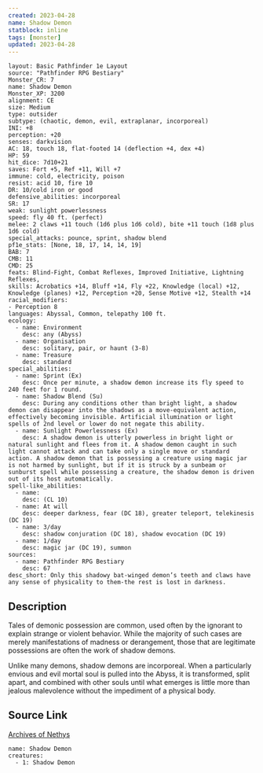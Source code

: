 ```yaml
---
created: 2023-04-28
name: Shadow Demon
statblock: inline
tags: [monster]
updated: 2023-04-28
---
```

```statblock
layout: Basic Pathfinder 1e Layout
source: "Pathfinder RPG Bestiary"
Monster_CR: 7
name: Shadow Demon
Monster_XP: 3200
alignment: CE
size: Medium
type: outsider
subtype: (chaotic, demon, evil, extraplanar, incorporeal)
INI: +8
perception: +20
senses: darkvision
AC: 18, touch 18, flat-footed 14 (deflection +4, dex +4)
HP: 59
hit_dice: 7d10+21
saves: Fort +5, Ref +11, Will +7
immune: cold, electricity, poison
resist: acid 10, fire 10
DR: 10/cold iron or good
defensive_abilities: incorporeal
SR: 17
weak: sunlight powerlessness
speed: fly 40 ft. (perfect)
melee: 2 claws +11 touch (1d6 plus 1d6 cold), bite +11 touch (1d8 plus 1d6 cold)
special_attacks: pounce, sprint, shadow blend
pf1e_stats: [None, 18, 17, 14, 14, 19]
BAB: 7
CMB: 11
CMD: 25
feats: Blind-Fight, Combat Reflexes, Improved Initiative, Lightning Reflexes,
skills: Acrobatics +14, Bluff +14, Fly +22, Knowledge (local) +12, Knowledge (planes) +12, Perception +20, Sense Motive +12, Stealth +14
racial_modifiers:
- Perception 8
languages: Abyssal, Common, telepathy 100 ft.
ecology:
  - name: Environment
    desc: any (Abyss)
  - name: Organisation
    desc: solitary, pair, or haunt (3-8)
  - name: Treasure
    desc: standard
special_abilities:
  - name: Sprint (Ex)
    desc: Once per minute, a shadow demon increase its fly speed to 240 feet for 1 round.
  - name: Shadow Blend (Su)
    desc: During any conditions other than bright light, a shadow demon can disappear into the shadows as a move-equivalent action, effectively becoming invisible. Artificial illumination or light spells of 2nd level or lower do not negate this ability.
  - name: Sunlight Powerlessness (Ex)
    desc: A shadow demon is utterly powerless in bright light or natural sunlight and flees from it. A shadow demon caught in such light cannot attack and can take only a single move or standard action. A shadow demon that is possessing a creature using magic jar is not harmed by sunlight, but if it is struck by a sunbeam or sunburst spell while possessing a creature, the shadow demon is driven out of its host automatically.
spell-like_abilities:
  - name:
    desc: (CL 10)
  - name: At will
    desc: deeper darkness, fear (DC 18), greater teleport, telekinesis (DC 19)
  - name: 3/day
    desc: shadow conjuration (DC 18), shadow evocation (DC 19)
  - name: 1/day
    desc: magic jar (DC 19), summon
sources:
  - name: Pathfinder RPG Bestiary
    desc: 67
desc_short: Only this shadowy bat-winged demon’s teeth and claws have any sense of physicality to them-the rest is lost in darkness.
```
## Description
Tales of demonic possession are common, used often by the ignorant to explain strange or violent behavior. While the majority of such cases are merely manifestations of madness or derangement, those that are legitimate possessions are often the work of shadow demons.

Unlike many demons, shadow demons are incorporeal. When a particularly envious and evil mortal soul is pulled into the Abyss, it is transformed, split apart, and combined with other souls until what emerges is little more than jealous malevolence without the impediment of a physical body.
## Source Link
[Archives of Nethys](https://aonprd.com/MonsterDisplay.aspx?ItemName=Shadow%20Demon)
```encounter-table
name: Shadow Demon
creatures:
  - 1: Shadow Demon
```
